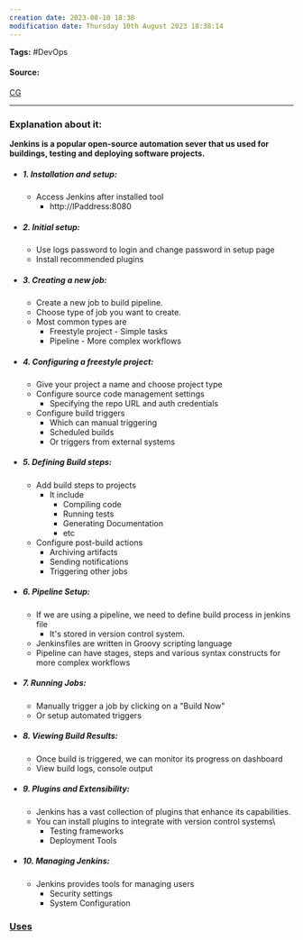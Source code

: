 ```yaml
---
creation date: 2023-08-10 18:38
modification date: Thursday 10th August 2023 18:38:14
---
```


**Tags:** #DevOps 

#### Source:
[CG](https://chat.openai.com/share/ecb51290-7dea-4e7a-a57c-7a94f5506b6b)

--------------------------------------

### Explanation about it:

**Jenkins is a popular open-source automation sever that us used for buildings, testing and deploying software projects.**

* ##### 1. Installation and setup:
	* Access Jenkins after installed tool
		* http://IPaddress:8080
* ##### 2. Initial setup:
	* Use logs password to login and change password in setup page
	* Install recommended plugins
* ##### 3. Creating a new job:
	* Create a new job to build pipeline.
	* Choose type of job you want to create.
	* Most common types are
		* Freestyle project - Simple tasks
		* Pipeline - More complex workflows
* ##### 4. Configuring a freestyle project:
	* Give your project a name and choose project type
	* Configure source code management settings
		* Specifying the repo URL and auth credentials
	* Configure build triggers
		* Which can manual triggering
		* Scheduled builds
		* Or triggers from external systems
* ##### 5. Defining Build steps:
	* Add build steps to projects
		* It include
			* Compiling code
			* Running tests
			* Generating Documentation
			* etc
	* Configure post-build actions
		* Archiving artifacts
		* Sending notifications
		* Triggering other jobs
* ##### 6. Pipeline Setup:
	* If we are using a pipeline, we need to define build process in jenkins file
		* It's stored in version control system.
	* Jenkinsfiles are written in Groovy scripting language
	* Pipeline can have stages, steps and various syntax constructs for more complex workflows
* ##### 7. Running Jobs:
	* Manually trigger a job by clicking on a "Build Now"
	* Or setup automated triggers
* ##### 8. Viewing Build Results:
	* Once build is triggered, we can monitor its progress on dashboard
	* View build logs, console output
* ##### 9. Plugins and Extensibility:
	* Jenkins has a vast collection of plugins that enhance its capabilities.
	* You can install plugins to integrate with version control systems\
		* Testing frameworks
		* Deployment Tools
* ##### 10. Managing Jenkins:
	* Jenkins provides tools for managing users
		* Security settings
		* System Configuration

### [Uses](https://www.jenkins.io/doc/book/using/)

